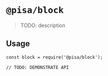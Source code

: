 # `@pisa/block`

> TODO: description

## Usage

```
const block = require('@pisa/block');

// TODO: DEMONSTRATE API
```
